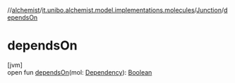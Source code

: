 //[alchemist](../../../index.md)/[it.unibo.alchemist.model.implementations.molecules](../index.md)/[Junction](index.md)/[dependsOn](depends-on.md)

# dependsOn

[jvm]\
open fun [dependsOn](depends-on.md)(mol: [Dependency](../../it.unibo.alchemist.model.interfaces/-dependency/index.md)): [Boolean](https://kotlinlang.org/api/latest/jvm/stdlib/kotlin/-boolean/index.html)
